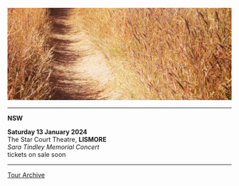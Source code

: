![](data/image/news/tourbanner2.jpg)
 
* * * * * 

**NSW**

**Saturday 13 January 2024**\
The Star Court Theatre, **LISMORE**\
*Sara Tindley Memorial Concert*\
tickets on sale soon

* * * * *

[Tour Archive](tour/archive)
